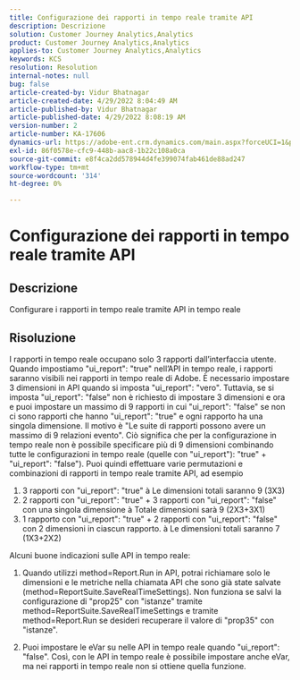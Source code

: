 ```yaml
---
title: Configurazione dei rapporti in tempo reale tramite API
description: Descrizione
solution: Customer Journey Analytics,Analytics
product: Customer Journey Analytics,Analytics
applies-to: Customer Journey Analytics,Analytics
keywords: KCS
resolution: Resolution
internal-notes: null
bug: false
article-created-by: Vidur Bhatnagar
article-created-date: 4/29/2022 8:04:49 AM
article-published-by: Vidur Bhatnagar
article-published-date: 4/29/2022 8:08:19 AM
version-number: 2
article-number: KA-17606
dynamics-url: https://adobe-ent.crm.dynamics.com/main.aspx?forceUCI=1&pagetype=entityrecord&etn=knowledgearticle&id=98a76807-93c7-ec11-a7b6-0022480a1de4
exl-id: 86f0578e-cfc9-448b-aac8-1b22c108a0ca
source-git-commit: e8f4ca2dd578944d4fe399074fab461de88ad247
workflow-type: tm+mt
source-wordcount: '314'
ht-degree: 0%

---
```


# Configurazione dei rapporti in tempo reale tramite API

## Descrizione


Configurare i rapporti in tempo reale tramite API in tempo reale


## Risoluzione


I rapporti in tempo reale occupano solo 3 rapporti dall’interfaccia utente.
Quando impostiamo &quot;ui_report&quot;: &quot;true&quot; nell’API in tempo reale, i rapporti saranno visibili nei rapporti in tempo reale di Adobe. È necessario impostare 3 dimensioni in API quando si imposta &quot;ui_report&quot;: &quot;vero&quot;.
Tuttavia, se si imposta &quot;ui_report&quot;: &quot;false&quot; non è richiesto di impostare 3 dimensioni e ora e puoi impostare un massimo di 9 rapporti in cui &quot;ui_report&quot;: &quot;false&quot; se non ci sono rapporti che hanno &quot;ui_report&quot;: &quot;true&quot; e ogni rapporto ha una singola dimensione.
Il motivo è &quot;Le suite di rapporti possono avere un massimo di 9 relazioni evento&quot;. Ciò significa che per la configurazione in tempo reale non è possibile specificare più di 9 dimensioni combinando tutte le configurazioni in tempo reale (quelle con &quot;ui_report&quot;): &quot;true&quot; + &quot;ui_report&quot;: &quot;false&quot;).
Puoi quindi effettuare varie permutazioni e combinazioni di rapporti in tempo reale tramite API, ad esempio

1. 3 rapporti con &quot;ui_report&quot;: &quot;true&quot; à Le dimensioni totali saranno 9 (3X3)
2. 2 rapporti con &quot;ui_report&quot;: &quot;true&quot; + 3 rapporti con &quot;ui_report&quot;: &quot;false&quot; con una singola dimensione à Totale dimensioni sarà 9 (2X3+3X1)
3. 1 rapporto con &quot;ui_report&quot;: &quot;true&quot; + 2 rapporti con &quot;ui_report&quot;: &quot;false&quot; con 2 dimensioni in ciascun rapporto. à Le dimensioni totali saranno 7 (1X3+2X2)


Alcuni buone indicazioni sulle API in tempo reale:

1. Quando utilizzi method=Report.Run in API, potrai richiamare solo le dimensioni e le metriche nella chiamata API che sono già state salvate (method=ReportSuite.SaveRealTimeSettings). Non funziona se salvi la configurazione di &quot;prop25&quot; con &quot;istanze&quot; tramite method=ReportSuite.SaveRealTimeSettings e tramite method=Report.Run se desideri recuperare il valore di &quot;prop35&quot; con &quot;istanze&quot;.


2. Puoi impostare le eVar su nelle API in tempo reale quando &quot;ui_report&quot;: &quot;false&quot;. Così, con le API in tempo reale è possibile impostare anche eVar, ma nei rapporti in tempo reale non si ottiene quella funzione.
